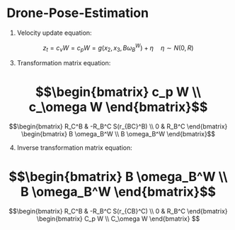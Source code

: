 # Drone-Pose-Estimation
1. Velocity update equation:
   
$$ z_t = c_v W = c_p W = g(x_2, x_3, B \omega_B^W) + \eta \quad \eta \sim N(0, R)$$

3. Transformation matrix equation:
   
$$\begin{bmatrix}
c_p W \\
c_\omega W
\end{bmatrix}$$
=
$$\begin{bmatrix}
R_C^B & -R_B^C S(r_{BC}^B) \\
0 & R_B^C
\end{bmatrix}
\begin{bmatrix}
B \omega_B^W \\
B \omega_B^W
\end{bmatrix}$$

4. Inverse transformation matrix equation:
   
$$\begin{bmatrix}
B \omega_B^W \\
B \omega_B^W
\end{bmatrix}$$
=
$$\begin{bmatrix}
R_C^B & -R_B^C S(r_{CB}^C) \\
0 & R_B^C
\end{bmatrix}
\begin{bmatrix}
C_p W \\
C_\omega W
\end{bmatrix}
$$



